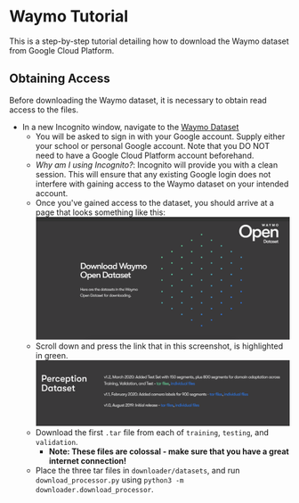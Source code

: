# Waymo Tutorial
This is a step-by-step tutorial detailing how to download the Waymo dataset from Google Cloud Platform.

## Obtaining Access
Before downloading the Waymo dataset, it is necessary to obtain read access to the files.
- In a new Incognito window, navigate to the [Waymo Dataset](https://waymo.com/open/download/#)
  - You will be asked to sign in with your Google account. Supply either your
    school or personal Google account. Note that you DO NOT need to have a
    Google Cloud Platform account beforehand.
  - *Why am I using Incognito?*: Incognito will provide you with a clean session. This will ensure that any existing Google login does not interfere with gaining access to the Waymo dataset on your intended account.
  - Once you've gained access to the dataset, you should arrive at a page that looks something like this: ![Waymo Screenshot](./waymoscreenshot.png)
  - Scroll down and press the link that in this screenshot, is highlighted in green. ![Download Screenshot](./downloadscreenshot.png)
  - Download the first `.tar` file from each of `training`, `testing`, and `validation`. 
    - **Note: These files are colossal - make sure that you have a great internet connection!**
  - Place the three tar files in `downloader/datasets`, and run `download_processor.py` using `python3 -m downloader.download_processor`.